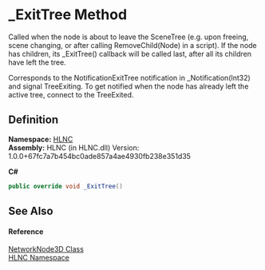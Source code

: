 # _ExitTree Method



Called when the node is about to leave the SceneTree (e.g. upon freeing, scene changing, or after calling RemoveChild(Node) in a script). If the node has children, its _ExitTree() callback will be called last, after all its children have left the tree.

Corresponds to the NotificationExitTree notification in _Notification(Int32) and signal TreeExiting. To get notified when the node has already left the active tree, connect to the TreeExited.




## Definition
**Namespace:** <a href="N_HLNC">HLNC</a>  
**Assembly:** HLNC (in HLNC.dll) Version: 1.0.0+67fc7a7b454bc0ade857a4ae4930fb238e351d35

**C#**
``` C#
public override void _ExitTree()
```



## See Also


#### Reference
<a href="T_HLNC_NetworkNode3D">NetworkNode3D Class</a>  
<a href="N_HLNC">HLNC Namespace</a>  
